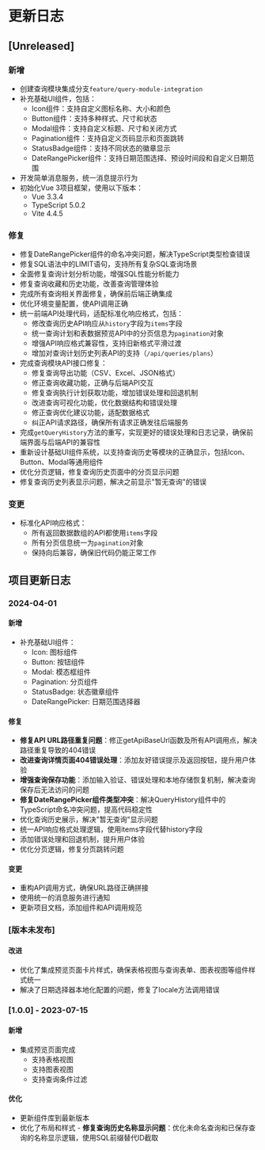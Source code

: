 # 更新日志

## [Unreleased]
### 新增
- 创建查询模块集成分支`feature/query-module-integration`
- 补充基础UI组件，包括：
  - Icon组件：支持自定义图标名称、大小和颜色
  - Button组件：支持多种样式、尺寸和状态
  - Modal组件：支持自定义标题、尺寸和关闭方式
  - Pagination组件：支持自定义页码显示和页面跳转
  - StatusBadge组件：支持不同状态的徽章显示
  - DateRangePicker组件：支持日期范围选择、预设时间段和自定义日期范围
- 开发简单消息服务，统一消息提示行为
- 初始化Vue 3项目框架，使用以下版本：
  - Vue 3.3.4
  - TypeScript 5.0.2
  - Vite 4.4.5

### 修复
- 修复DateRangePicker组件的命名冲突问题，解决TypeScript类型检查错误
- 修复SQL语法中的LIMIT语句，支持所有复杂SQL查询场景
- 全面修复查询计划分析功能，增强SQL性能分析能力
- 修复查询收藏和历史功能，改善查询管理体验
- 完成所有查询相关界面修复，确保前后端正确集成
- 优化环境变量配置，使API调用正确
- 统一前端API处理代码，适配标准化响应格式，包括：
  - 修改查询历史API响应从`history`字段为`items`字段
  - 统一查询计划和表数据预览API中的分页信息为`pagination`对象
  - 增强API响应格式兼容性，支持旧新格式平滑过渡
  - 增加对查询计划历史列表API的支持（`/api/queries/plans`）
- 完成查询模块API接口修复：
  - 修复查询导出功能（CSV、Excel、JSON格式）
  - 修正查询收藏功能，正确与后端API交互
  - 修复查询执行计划获取功能，增加错误处理和回退机制
  - 改进查询可视化功能，优化数据结构和错误处理
  - 修正查询优化建议功能，适配数据格式
  - 纠正API请求路径，确保所有请求正确发往后端服务
- 完成`getQueryHistory`方法的重写，实现更好的错误处理和日志记录，确保前端界面与后端API的兼容性
- 重新设计基础UI组件系统，以支持查询历史等模块的正确显示，包括Icon、Button、Modal等通用组件
- 优化分页逻辑，修复查询历史页面中的分页显示问题
- 修复查询历史列表显示问题，解决之前显示"暂无查询"的错误

### 变更
- 标准化API响应格式：
  - 所有返回数据数组的API都使用`items`字段
  - 所有分页信息统一为`pagination`对象
  - 保持向后兼容，确保旧代码仍能正常工作

## 项目更新日志

### 2024-04-01

#### 新增
- 补充基础UI组件：
  - Icon: 图标组件
  - Button: 按钮组件
  - Modal: 模态框组件
  - Pagination: 分页组件
  - StatusBadge: 状态徽章组件
  - DateRangePicker: 日期范围选择器

#### 修复
- **修复API URL路径重复问题**：修正getApiBaseUrl函数及所有API调用点，解决路径重复导致的404错误
- **改进查询详情页面404错误处理**：添加友好错误提示及返回按钮，提升用户体验
- **增强查询保存功能**：添加输入验证、错误处理和本地存储恢复机制，解决查询保存后无法访问的问题
- **修复DateRangePicker组件类型冲突**：解决QueryHistory组件中的TypeScript命名冲突问题，提高代码稳定性
- 优化查询历史展示，解决"暂无查询"显示问题
- 统一API响应格式处理逻辑，使用items字段代替history字段
- 添加错误处理和回退机制，提升用户体验
- 优化分页逻辑，修复分页跳转问题

#### 变更
- 重构API调用方式，确保URL路径正确拼接
- 使用统一的消息服务进行通知
- 更新项目文档，添加组件和API调用规范

### [版本未发布]

#### 改进

- 优化了集成预览页面卡片样式，确保表格视图与查询表单、图表视图等组件样式统一
- 解决了日期选择器本地化配置的问题，修复了locale方法调用错误

### [1.0.0] - 2023-07-15

#### 新增

- 集成预览页面完成
  - 支持表格视图
  - 支持图表视图
  - 支持查询条件过滤

#### 优化

- 更新组件库到最新版本
- 优化了布局和样式 - **修复查询历史名称显示问题**：优化未命名查询和已保存查询的名称显示逻辑，使用SQL前缀替代ID截取
